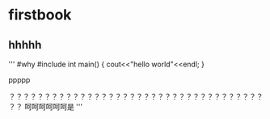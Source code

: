 # firstbook
## hhhhh
'''
#why
#include<iostream>
int main()
{
	cout<<"hello world"<<endl;
}

ppppp

？？？？？？？？？？？？？？？？？？？？？？？？？？？？？？？？？？？？？？
呵呵呵呵呵呵是
'''